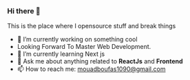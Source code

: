 ### Hi there 👋

This is the place where I opensource stuff and break things

- 🔭 I’m currently working on something cool
- Looking Forward To Master Web Development.
- 🌱 I’m currently learning Next js
- 💬 Ask me about anything related to **ReactJs** and **Frontend**
- 📫 How to reach me: mouadboufas1090@gmail.com

